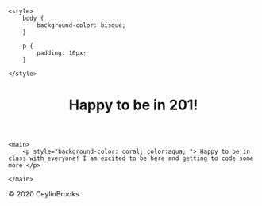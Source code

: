 <!DOCTYPE html>
<html lang="en">

<head>
    <title> Lab 01</title>

    <style>
        body {
            background-color: bisque;
        }

        p {
            padding: 10px;
        }

    </style>
</head>


<body>
    <header>
        <h1> Happy to be in 201!</h1>
    </header>

    <main>
        <p style="background-color: coral; color:aqua; "> Happy to be in class with everyone! I am excited to be here and getting to code some more </p> 

    </main>
<footer>
    &copy; 2020 CeylinBrooks
</footer>    

<script>
    var username = prompt ('What is your name?');
    console.log ('Hi'+ username);

    var homeLocation = prompt ('Where is home for you?');
    console.log ('NICE! ' +hometown + ' is great!');

    alert('It\'s nice to meet you' + username + '.' + homeLocation + 'is a great place to be from!');
</script>

</body>

</html>
